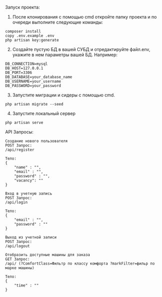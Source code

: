 Запуск проекта:
1. После клонирования с помощью cmd откройте папку проекта и по очереди выполните следующие команды:

```
composer install
copy .env.example .env
php artisan key:generate
```

2. Создайте пустую БД в вашей СУБД и отредактируйте файл.env, укажите в нем параметры вашей БД. Например:

```
DB_CONNECTION=mysql
DB_HOST=127.0.0.1
DB_PORT=3306
DB_DATABASE=your_database_name
DB_USERNAME=your_username
DB_PASSWORD=your_password
```

3. Запустите миграции и сидеры с помощью cmd.

```
php artisan migrate --seed
```

4. Запустите локальный сервер

```
php artisan serve
```

API Запросы:

```
Создание нового пользователя
POST Запрос:
/api/register

Тело:
{
    "name" : "",
    "email" : "",
    "password" : "",
    "vacancy": ""
}
```

```
Вход в учетную запись
POST Запрос:
/api/login

Тело:
{
    "email" : "",
    "password" : ""
}
```

```
Выход из учетной записи
POST Запрос:
/api/logout
```

```
Отобразить доступные машины для заказа
GET Запрос:
/api/ (?ComfortClass=Фильтр по классу комфорта ?markFilter=фильр по марке машины)

Тело:
{
    "time" : ""
}
```

